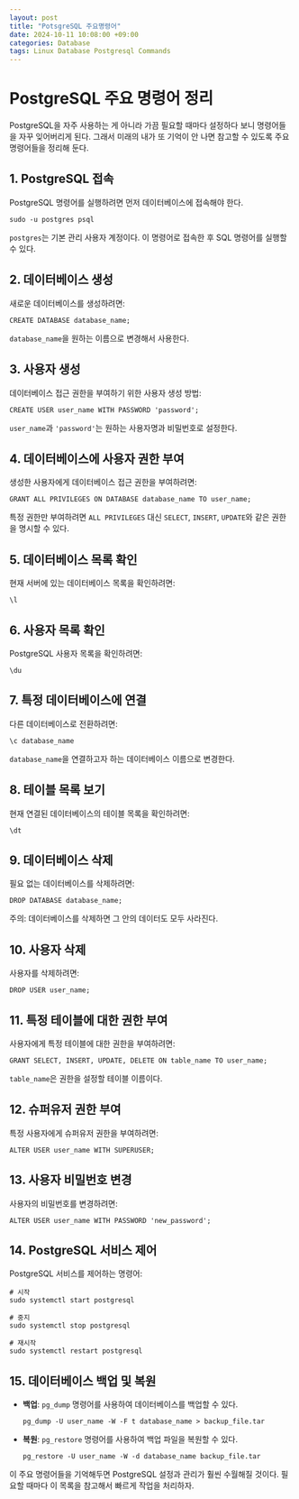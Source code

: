 ```yaml
---
layout: post
title: "PotsgreSQL 주요명령어"
date: 2024-10-11 10:08:00 +09:00
categories: Database
tags: Linux Database Postgresql Commands
---
```


# PostgreSQL 주요 명령어 정리

PostgreSQL을 자주 사용하는 게 아니라 가끔 필요할 때마다 설정하다 보니 명령어들을 자꾸 잊어버리게 된다. 그래서 미래의 내가 또 기억이 안 나면 참고할 수 있도록 주요 명령어들을 정리해 둔다.

## 1. PostgreSQL 접속

PostgreSQL 명령어를 실행하려면 먼저 데이터베이스에 접속해야 한다.

```
sudo -u postgres psql
```

`postgres`는 기본 관리 사용자 계정이다. 이 명령어로 접속한 후 SQL 명령어를 실행할 수 있다.

## 2. 데이터베이스 생성

새로운 데이터베이스를 생성하려면:

```
CREATE DATABASE database_name;
```

`database_name`을 원하는 이름으로 변경해서 사용한다.

## 3. 사용자 생성

데이터베이스 접근 권한을 부여하기 위한 사용자 생성 방법:

```
CREATE USER user_name WITH PASSWORD 'password';
```

`user_name`과 `'password'`는 원하는 사용자명과 비밀번호로 설정한다.

## 4. 데이터베이스에 사용자 권한 부여

생성한 사용자에게 데이터베이스 접근 권한을 부여하려면:

```
GRANT ALL PRIVILEGES ON DATABASE database_name TO user_name;
```

특정 권한만 부여하려면 `ALL PRIVILEGES` 대신 `SELECT`, `INSERT`, `UPDATE`와 같은 권한을 명시할 수 있다.

## 5. 데이터베이스 목록 확인

현재 서버에 있는 데이터베이스 목록을 확인하려면:

```
\l
```

## 6. 사용자 목록 확인

PostgreSQL 사용자 목록을 확인하려면:

```
\du
```

## 7. 특정 데이터베이스에 연결

다른 데이터베이스로 전환하려면:

```
\c database_name
```

`database_name`을 연결하고자 하는 데이터베이스 이름으로 변경한다.

## 8. 테이블 목록 보기

현재 연결된 데이터베이스의 테이블 목록을 확인하려면:

```
\dt
```

## 9. 데이터베이스 삭제

필요 없는 데이터베이스를 삭제하려면:

```
DROP DATABASE database_name;
```

주의: 데이터베이스를 삭제하면 그 안의 데이터도 모두 사라진다.

## 10. 사용자 삭제

사용자를 삭제하려면:

```
DROP USER user_name;
```

## 11. 특정 테이블에 대한 권한 부여

사용자에게 특정 테이블에 대한 권한을 부여하려면:

```
GRANT SELECT, INSERT, UPDATE, DELETE ON table_name TO user_name;
```

`table_name`은 권한을 설정할 테이블 이름이다.

## 12. 슈퍼유저 권한 부여

특정 사용자에게 슈퍼유저 권한을 부여하려면:

```
ALTER USER user_name WITH SUPERUSER;
```

## 13. 사용자 비밀번호 변경

사용자의 비밀번호를 변경하려면:

```
ALTER USER user_name WITH PASSWORD 'new_password';
```

## 14. PostgreSQL 서비스 제어

PostgreSQL 서비스를 제어하는 명령어:

```
# 시작
sudo systemctl start postgresql

# 중지
sudo systemctl stop postgresql

# 재시작
sudo systemctl restart postgresql
```

## 15. 데이터베이스 백업 및 복원

- **백업**: `pg_dump` 명령어를 사용하여 데이터베이스를 백업할 수 있다.

  ```
  pg_dump -U user_name -W -F t database_name > backup_file.tar
  ```

- **복원**: `pg_restore` 명령어를 사용하여 백업 파일을 복원할 수 있다.

  ```
  pg_restore -U user_name -W -d database_name backup_file.tar
  ```

이 주요 명령어들을 기억해두면 PostgreSQL 설정과 관리가 훨씬 수월해질 것이다. 필요할 때마다 이 목록을 참고해서 빠르게 작업을 처리하자.